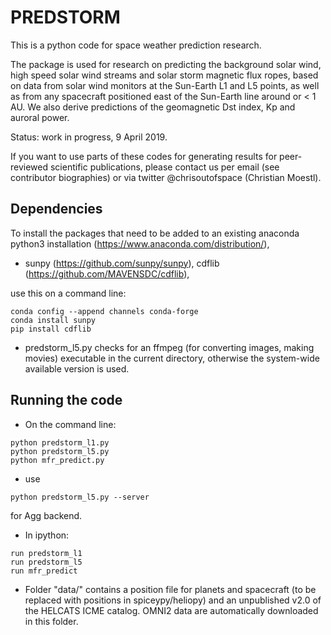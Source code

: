 # PREDSTORM

This is a python code for space weather prediction research.

The package is used for research on predicting the background solar wind, 
high speed solar wind streams and solar storm magnetic flux ropes, 
based on data from solar wind monitors at the Sun-Earth L1 and L5 points, 
as well as from any spacecraft positioned east of the Sun-Earth line around or < 1 AU.
We also derive predictions of the geomagnetic Dst index, Kp and auroral power.

Status: work in progress, 9 April 2019.

If you want to use parts of these codes for generating results for 
peer-reviewed scientific publications, please contact us per email (see contributor biographies)
or via twitter @chrisoutofspace (Christian Moestl).

## Dependencies

To install the packages that need to be added to an existing anaconda python3 installation (https://www.anaconda.com/distribution/), 

* sunpy (https://github.com/sunpy/sunpy), cdflib (https://github.com/MAVENSDC/cdflib),

use this on a command line:

```
conda config --append channels conda-forge
conda install sunpy
pip install cdflib
```

* predstorm_l5.py checks for an ffmpeg (for converting images, making movies) executable 
in the current directory, otherwise the system-wide available version is used.

## Running the code

* On the command line:

```
python predstorm_l1.py
python predstorm_l5.py
python mfr_predict.py
```

* use 
```
python predstorm_l5.py --server 
```
for Agg backend. 

* In ipython:

```
run predstorm_l1
run predstorm_l5
run mfr_predict
```



* Folder "data/" contains a position file for planets and spacecraft 
(to be replaced with positions in spiceypy/heliopy) and an unpublished v2.0 of the HELCATS ICME catalog.
OMNI2 data are automatically downloaded in this folder.


